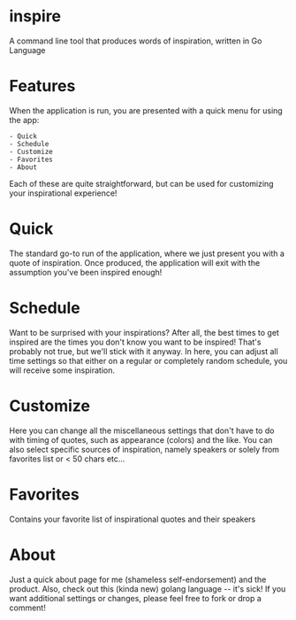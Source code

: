 # inspire
A command line tool that produces words of inspiration, written in Go Language

Features
==========================================
When the application is run, you are presented with a quick menu for using the app:

	- Quick
	- Schedule
	- Customize
	- Favorites
	- About

Each of these are quite straightforward, but can be used for customizing your inspirational experience!

Quick
==========================================
The standard go-to run of the application, where we just present you with a quote of inspiration. Once produced, the application will exit with the assumption you've been inspired enough!

Schedule
==========================================
Want to be surprised with your inspirations? After all, the best times to get inspired are the times you don't know you want to be inspired! That's probably not true, but we'll stick with it anyway. In here, you can adjust all time settings so that either on a regular or completely random schedule, you will receive some inspiration. 

Customize
==========================================
Here you can change all the miscellaneous settings that don't have to do with timing of quotes, such as appearance (colors) and the like. You can also select specific sources of inspiration, namely speakers or solely from favorites list or < 50 chars etc...


Favorites
==========================================
Contains your favorite list of inspirational quotes and their speakers

About
==========================================
Just a quick about page for me (shameless self-endorsement) and the product. Also, check out this (kinda new) golang language -- it's sick! If you want additional settings or changes, please feel free to fork or drop a comment!